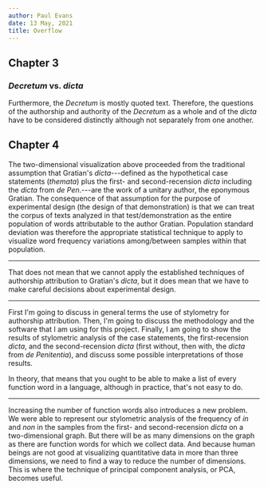 ```yaml
---
author: Paul Evans
date: 13 May, 2021
title: Overflow
---
```

## Chapter 3

### *Decretum* vs. *dicta*

Furthermore, the *Decretum* is mostly quoted text. Therefore, the
questions of the authorship and authority of the *Decretum* as a
whole and of the *dicta* have to be considered distinctly although
not separately from one another.

## Chapter 4
The two-dimensional visualization above proceeded from the traditional
assumption that Gratian's *dicta*---defined as the hypothetical
case statements (*themata*) plus the first- and second-recension
*dicta* including the *dicta* from *de Pen*.---are the work of a
unitary author, the eponymous Gratian. The consequence of that
assumption for the purpose of experimental design (the design of
that demonstration) is that we can treat the corpus of texts analyzed
in that test/demonstration as the entire population of words
attributable to the author Gratian. Population standard deviation
was therefore the appropriate statistical technique to apply to
visualize word frequency variations among/between samples within
that population.

---

That does not mean that we cannot apply the established techniques
of authorship attribution to Gratian's *dicta*, but it does mean
that we have to make careful decisions about experimental design.

---

First I'm going to discuss in general terms the use of stylometry
for authorship attribution. Then, I'm going to discuss the methodology
and the software that I am using for this project. Finally, I am
going to show the results of stylometric analysis of the case
statements, the first-recension *dicta*, and the second-recension
*dicta* (first without, then with, the *dicta* from *de Penitentia*),
and discuss some possible interpretations of those results.

In theory, that means that you ought to be able to make a list of
every function word in a language, although in practice, that's not
easy to do.

---

Increasing the number of function words also introduces a new
problem. We were able to represent our stylometric analysis of the
frequency of *in* and *non* in the samples from the first- and
second-recension *dicta* on a two-dimensional graph. But there will
be as many dimensions on the graph as there are function words for
which we collect data. And because human beings are not good at
visualizing quantitative data in more than three dimensions, we
need to find a way to reduce the number of dimensions. This is where
the technique of principal component analysis, or PCA, becomes
useful.

[^a]: As of 10 February 2020, there is a bug in the `pstdev()` function
in the standard Python 3 statistics library such that the optional
`mu =` keyword argument to override the value of mean does not work.
Thanks to Saturnino Garcia (University of San Diego Department of
Computer Science) and James Krooskos (UC San Diego Alzheimer's
Disease Cooperative Study) for help reproducing this bug.

    ~~~ {python}
    import math
    import statistics
    def pstdev(data, **kwargs):
        '''Temporary replacement for statistics.pstdev()'''
        mu = None
        if 'mu' in kwargs: mu = kwargs['mu'] # type check: int, float, or None
        if mu == None: mu = statistics.mean(data)
        sum = 0
        for i in range(len(data)):
            sum += (data[i] - mu) ** 2
        return(math.sqrt(sum / len(data)))
    ~~~

